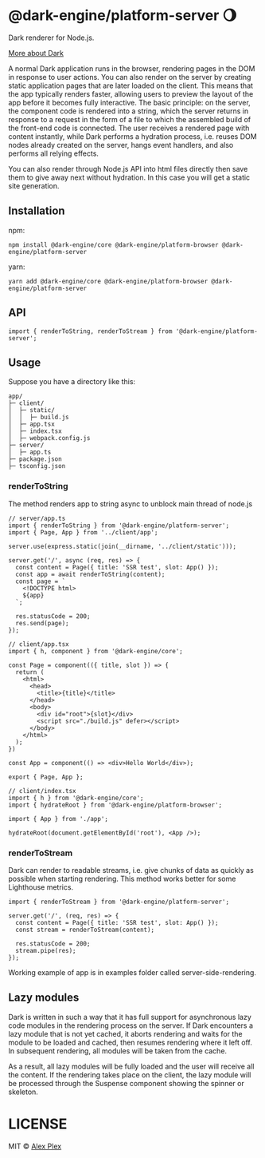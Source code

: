 # @dark-engine/platform-server 🌖

Dark renderer for Node.js.

[More about Dark](https://github.com/atellmer/dark)

A normal Dark application runs in the browser, rendering pages in the DOM in response to user actions. You can also render on the server by creating static application pages that are later loaded on the client. This means that the app typically renders faster, allowing users to preview the layout of the app before it becomes fully interactive.
The basic principle: on the server, the component code is rendered into a string, which the server returns in response to a request in the form of a file to which the assembled build of the front-end code is connected. The user receives a rendered page with content instantly, while Dark performs a hydration process, i.e. reuses DOM nodes already created on the server, hangs event handlers, and also performs all relying effects.

You can also render through Node.js API into html files directly then save them to give away next without hydration. In this case you will get a static site generation.

## Installation
npm:
```
npm install @dark-engine/core @dark-engine/platform-browser @dark-engine/platform-server
```
yarn:
```
yarn add @dark-engine/core @dark-engine/platform-browser @dark-engine/platform-server
```

## API

```tsx
import { renderToString, renderToStream } from '@dark-engine/platform-server';
```

## Usage
Suppose you have a directory like this:

```
app/
├─ client/
│  ├─ static/
│  │  ├─ build.js
│  ├─ app.tsx
│  ├─ index.tsx
│  ├─ webpack.config.js
├─ server/
│  ├─ app.ts
├─ package.json
├─ tsconfig.json
```

### renderToString

The method renders app to string async to unblock main thread of node.js

```tsx
// server/app.ts
import { renderToString } from '@dark-engine/platform-server';
import { Page, App } from '../client/app';

server.use(express.static(join(__dirname, '../client/static')));

server.get('/', async (req, res) => {
  const content = Page({ title: 'SSR test', slot: App() });
  const app = await renderToString(content);
  const page = `
    <!DOCTYPE html>
    ${app}
  `;

  res.statusCode = 200;
  res.send(page);
});
```

```tsx
// client/app.tsx
import { h, component } from '@dark-engine/core';

const Page = component(({ title, slot }) => {
  return (
    <html>
      <head>
        <title>{title}</title>
      </head>
      <body>
        <div id="root">{slot}</div>
        <script src="./build.js" defer></script>
      </body>
    </html>
  );
})

const App = component(() => <div>Hello World</div>);

export { Page, App };
```

```tsx
// client/index.tsx
import { h } from '@dark-engine/core';
import { hydrateRoot } from '@dark-engine/platform-browser';

import { App } from './app';

hydrateRoot(document.getElementById('root'), <App />);
```

### renderToStream

Dark can render to readable streams, i.e. give chunks of data as quickly as possible when starting rendering. This method works better for some Lighthouse metrics.

```tsx
import { renderToStream } from '@dark-engine/platform-server';

server.get('/', (req, res) => {
  const content = Page({ title: 'SSR test', slot: App() });
  const stream = renderToStream(content);

  res.statusCode = 200;
  stream.pipe(res);
});
```
Working example of app is in examples folder called server-side-rendering.

## Lazy modules

Dark is written in such a way that it has full support for asynchronous lazy code modules in the rendering process on the server. If Dark encounters a lazy module that is not yet cached, it aborts rendering and waits for the module to be loaded and cached, then resumes rendering where it left off. In subsequent rendering, all modules will be taken from the cache.

As a result, all lazy modules will be fully loaded and the user will receive all the content. If the rendering takes place on the client, the lazy module will be processed through the Suspense component showing the spinner or skeleton.

# LICENSE

MIT © [Alex Plex](https://github.com/atellmer)

